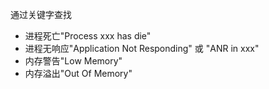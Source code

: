 通过关键字查找
- 进程死亡"Process xxx has die"
- 进程无响应"Application Not Responding" 或 "ANR in xxx"
- 内存警告"Low Memory"
- 内存溢出"Out Of Memory"